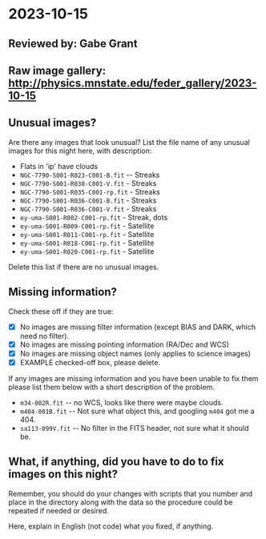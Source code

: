 # 2023-10-15

## Reviewed by:   Gabe Grant

## Raw image gallery: http://physics.mnstate.edu/feder_gallery/2023-10-15

## Unusual images?

Are there any images that look unusual? List the file name of any unusual images for this night here, with description:

+ Flats in 'ip' have clouds
+ `NGC-7790-S001-R023-C001-B.fit` -- Streaks
+ `NGC-7790-S001-R030-C001-V.fit` - Streaks
+ `NGC-7790-S001-R035-C001-rp.fit` - Streaks
+ `NGC-7790-S001-R036-C001-B.fit` - Streaks
+ `NGC-7790-S001-R036-C001-V.fit` - Streaks
+ `ey-uma-S001-R002-C001-rp.fit` - Streak, dots
+ `ey-uma-S001-R009-C001-rp.fit` - Satellite
+ `ey-uma-S001-R011-C001-rp.fit` - Satellite
+ `ey-uma-S001-R018-C001-rp.fit` - Satellite
+ `ey-uma-S001-R020-C001-rp.fit` - Satellite

Delete this list if there are no unusual images.

## Missing information?

Check these off if they are true:

- [x] No images are missing filter information (except BIAS and DARK, which need no filter).
- [x] No images are missing pointing information (RA/Dec and WCS)
- [x] No images are missing object names (only applies to science images)
- [x] EXAMPLE checked-off box, please delete.

If any images are missing information and you have been unable to fix them please list
them below with a short description of the problem.

+ `m34-002R.fit` -- no WCS, looks like there were maybe clouds.
+ `m404-001B.fit` -- Not sure what object this, and googling `m404` got me a 404.
+ `sa113-099V.fit` -- No filter in the FITS header, not sure what it should be.

## What, if anything, did you have to do to fix images on this night?

Remember, you should do your changes with scripts that you number and place in the
directory along with the data so the procedure could be repeated if needed or
desired.

Here, explain in English (not code) what you fixed, if anything.
